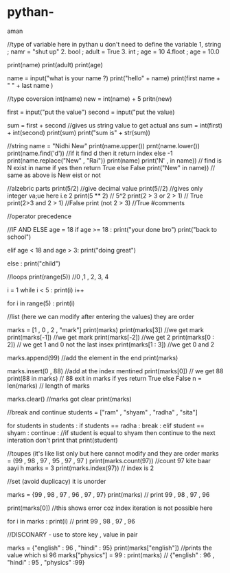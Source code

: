 # pythan-
aman


//type of variable  here in pythan u don't need to define the variable 
1, string ; namr = "shut up" 
2. bool ; adult = True 
3. int ; age = 10
4.floot ; age = 10.0

print(name)  print(adult)  print(age)

name = input("what is your name ?)
print("hello" + name)
print(first name + " " + last name )

//type coversion 
int(name) 
new = int(name) + 5
pritn(new)

first = input("put the value") 
second = input("put the value)

sum = first + second //gives us string value to get actual ans
sum = int(first) + int(second)
print(sum)
print("sum is" + str(sum))

//string 
name = "Nidhi New"
print(name.upper())
prnt(name.lower())
print(name.find('d')) //if it find d then it return index else -1
print(name.replace("New" , "Rai"))
print(name)
print('N' , in name)) // find is N exist in name if yes then return True else False
print("New" in name)) // same as above is New eist or not

//alzebric parts
print(5/2) //give decimal value 
print(5//2) //gives only integer va;ue here i.e 2
print(5 ** 2) // 5^2
print(2 > 3 or 2 > 1) // True
print(2>3 and 2 > 1) //False
print (not 2 > 3) //True
#comments 

//operator precedence

//IF AND ELSE 
age = 18 
if age >= 18 :
print("your done bro")
print("back to school")

elif age < 18 and age > 3:
print("doing great")

else :
print("child")

//loops
print(range(5)) //0 ,1 , 2, 3, 4

 i = 1
while i < 5 :
print(i)
i++

for i in range(5) :
print(i)

//list (here we can modify after entering the values) they are order

marks = [1  , 0 , 2 , "mark"]
print(marks)
print(marks[3]) //we get mark
print(marks[-1]) //we get mark
print(marks[-2]) //we get 2
print(marks[0 : 2]) // we get 1 and 0 not the last insex
print(marks[1 : 3]) //we get 0 and 2

marks.append(99) //add the element in the end
print(marks)

marks.insert(0 , 88) //add at the index mentined
print(marks[0]) // we get 88
print(88 in marks) // 88 exit in marks if yes return True else False
n = len(marks) // length of marks

marks.clear() //marks got clear
print(marks) 

//break and continue
students = ["ram" , "shyam" , "radha" , "sita"]

for students in students :
 if students == radha :
break :
elif student == shyam :
continue :   //if student is equal to shyam then continue to the next interation don't print that 
print(student)

//toupes (it's like list only but here cannot modify and they are  order
marks = (99 , 98 , 97 , 95 , 97 , 97 )
print(marks.count(97))    //count 97 kite baar aayi h marks  = 3
print(marks.index(97)) // index is 2

//set (avoid duplicacy) it is unorder

marks = {99 , 98 , 97 , 96 , 97 , 97}
print(marks) // print 99 , 98 , 97 , 96

print(marks[0]) //this shows error coz index iteration is not possible here

for i in marks :
print(i)   // print 99 , 98 , 97 , 96

//DISCONARY - use to store key , value in pair

marks = {"english" : 96 , "hindi" : 95}
print(marks["english"]) //prints the value which si 96
marks["physics"] = 99 :
print(marks) // {"english" : 96 , "hindi" : 95 , "physics" :99}
